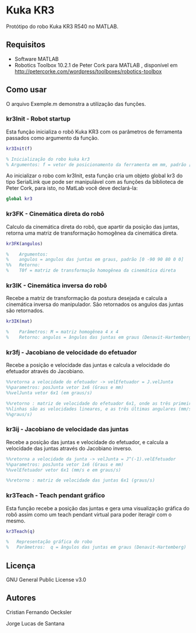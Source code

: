 # Kuka KR3

Protótipo do robo Kuka KR3 R540 no MATLAB.

## Requisitos

- Software MATLAB
- Robotics Toolbox 10.2.1 de Peter Cork para MATLAB , disponível em http://petercorke.com/wordpress/toolboxes/robotics-toolbox

## Como usar

O arquivo Exemple.m demonstra a utilização das funções.

### kr3Init - Robot startup

Esta função inicializa o robô Kuka KR3 com os parâmetros de ferramenta passados como argumento da função.


``` matlab
kr3Init(f)

% Inicialização do robo kuka kr3
% Argumentos: f = vetor de posicionamento da ferramenta em mm, padrão [0 0 0]

```

Ao inicializar o robo com kr3Init, esta função cria um objeto global kr3 do tipo SerialLink que pode ser manipulável com as funções da biblioteca de Peter Cork, para isto, no MatLab você deve declará-la:

``` matlab
global kr3
```

### kr3FK - Cinemática direta do robô

Calculo da cinemática direta do robô, que apartir da posição das juntas, retorna uma matriz de transformação homogênea da cinemática direta.

``` matlab
kr3FK(angulos)

%    Argumentos:
% 	 angulos = angulos das juntas em graus, padrão [0 -90 90 80 0 0]
%%   Retorno:
%    T0f = matriz de transformação homogênea da cinemática direta
```

### kr3IK - Cinemática inversa do robô

Recebe a matriz de transformação da postura desejada e calcula a cinemática inversa do manipulador. São retornados os angulos das juntas são retornados.

``` matlab
kr3IK(mat)

%    Parâmetros: M = matriz homogênea 4 x 4
%    Retorno: angulos = ângulos das juntas em graus (Denavit-Hartemberg)
```

### kr3fj - Jacobiano de velocidade do efetuador

Recebe a posição e velocidade das juntas e calcula a velocidade do efetuador através do Jacobiano.

``` matlab
%%retorna a velocidade do efetuador -> velEfetuador = J.velJunta
%%parametros: posJunta vetor 1x6 (Graus e mm)
%%velJunta vetor 6x1 (em graus/s)

%%retorno : matriz de velocidade do efetuador 6x1, onde as três primeiras
%%linhas são as velocidades lineares, e as três últimas angulares (mm/s e
%%graus/s)

```

### kr3ij - Jacobiano de velocidade das juntas

Recebe a posição das juntas e velocidade do efetuador, e calcula a velocidade das juntas através do Jacobiano inverso.

``` matlab
%%retorna a velocidade da junta -> velJunta = J^(-1).velEfetuador
%%parametros: posJunta vetor 1x6 (Graus e mm)
%%velEfetuador vetor 6x1 (mm/s e em graus/s)

%%retorno : matriz de velocidade das juntas 6x1 (graus/s)
```

### kr3Teach - Teach pendant gráfico

Esta função recebe a posição das juntas e gera uma visualização gráfica do robô assim como um teach pendant virtual para poder iteragir com o mesmo.

``` matlab
kr3Teach(q)

%   Representação gráfica do robo
%   Parâmetros:  q = ângulos das juntas em graus (Denavit-Hartemberg)

```

## Licença

GNU General Public License v3.0

## Autores

Cristian Fernando Oecksler

Jorge Lucas de Santana
